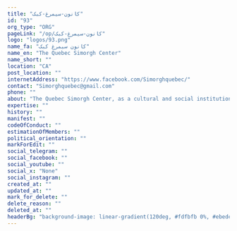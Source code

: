 ```yaml
---
title: "کانون-سیمرغ-کبک"
id: "93"
org_type: "ORG"
pageLink: "/op/کانون-سیمرغ-کبک"
logo: "logos/93.png"
name_fa: "کانون سیمرغ کبک"
name_en: "The Quebec Simorgh Center"
name_short: ""
location: "CA"
post_location: ""
internetAddress: "https://www.facebook.com/Simorghquebec/"
contact: "Simorghquebec@gmail.com"
phone: ""
about: "The Quebec Simorgh Center, as a cultural and social institution, plays an important role in preserving and promoting the culture and identity of Iranians living in Quebec. By holding various cultural, artistic, social and educational events, this center tries to strengthen the solidarity among the resident Iranians and also to create a bridge between the Iranian culture and the Quebec society."
expertise: ""
history: ""
manifest: ""
codeOfConduct: ""
estimationOfMembers: ""
political_orientation: ""
markForEdit: ""
social_telegram: ""
social_facebook: ""
social_youtube: ""
social_x: "None"
social_instagram: ""
created_at: ""
updated_at: ""
mark_for_delete: ""
delete_reason: ""
deleted_at: ""
headerBg: "background-image: linear-gradient(120deg, #fdfbfb 0%, #ebedee 100%);"
---
```


